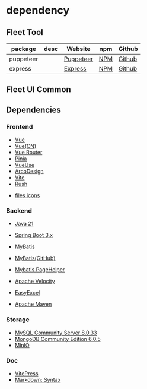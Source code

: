 # dependency

## Fleet Tool
| package   | desc | Website                           | npm                                            | Github                                           |
|-----------|------|-----------------------------------|------------------------------------------------|--------------------------------------------------|
| puppeteer |      | [Puppeteer](https://pptr.dev/)    | [NPM](https://www.npmjs.com/package/puppeteer) | [Github](https://github.com/puppeteer/puppeteer) |
| express   |      | [Express](https://expressjs.com/) | [NPM](https://www.npmjs.com/package/express)   | [Github](https://github.com/expressjs/express)   |


## Fleet UI Common


## Dependencies
### Frontend
+ [Vue](https://vuejs.org/)
+ [Vue(CN)](https://cn.vuejs.org/)
+ [Vue Router](https://router.vuejs.org/zh/)
+ [Pinia](https://pinia.vuejs.org/zh/)
+ [VueUse](https://vueuse.org/)
+ [ArcoDesign](https://arco.design/vue/docs/start)
+ [Vite](https://vitejs.dev/)
+ [Rush](https://rushjs.io/)

- [files icons](https://icons8.com/icon/set/files/color-glass)


### Backend
+ [Java 21](https://www.oracle.com/java/technologies/downloads/#java21)
+ [Spring Boot 3.x](https://spring.io/)
+ [MyBatis](https://mybatis.org/mybatis-3/index.html)
+ [MyBatis(GitHub)](https://github.com/mybatis/mybatis-3)
+ [Mybatis PageHelper](https://github.com/pagehelper/Mybatis-PageHelper)
+ [Apache Velocity](https://velocity.apache.org/)


+ [EasyExcel](https://easyexcel.opensource.alibaba.com/)

+ [Apache Maven](https://maven.apache.org/)


### Storage
+ [MySQL Community Server 8.0.33](https://dev.mysql.com/downloads/mysql/)
+ [MongoDB Community Edition 6.0.5](https://www.mongodb.com/)
+ [MinIO](https://min.io/)


### Doc
+ [VitePress](https://vitepress.dev/)
+ [Markdown: Syntax](https://www.appinn.com/markdown/)
